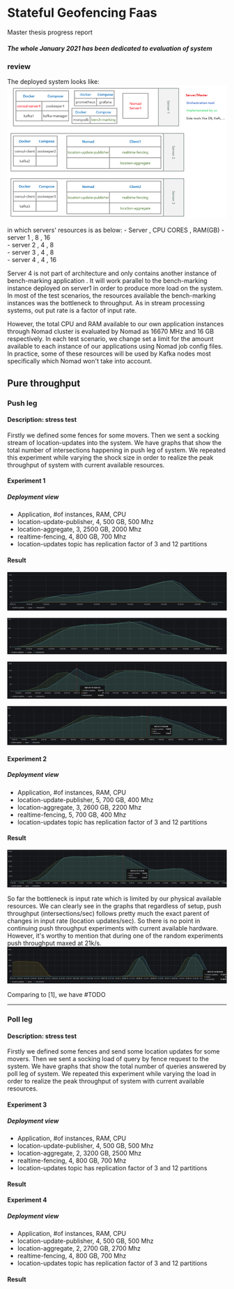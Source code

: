 # Stateful Geofencing Faas
Master thesis progress report
##### The whole January 2021 has been dedicated to evaluation of system

### review
The deployed system looks like:
![Resulted deployed system](/work-report/images/Infrsutracture.png)

in which servers' resources is as below:
    - Server   , CPU CORES , RAM(GB)
    - server 1 , 8         , 16  
    - server 2 , 4         , 8  
    - server 3 , 4         , 8  
    - server 4 , 4         , 16

Server 4 is not part of architecture and only contains another instance of bench-marking application
. It will work parallel to the bench-marking instance deployed on server1 in order to produce more load on the system.
In most of the test scenarios, the resources available the bench-marking instances
was the bottleneck to throughput. As in stream processing systems, out put rate is a factor of input rate.


However, the total CPU and RAM available to our own application instances through Nomad cluster
is evaluated by Nomad as 16670 MHz and 16 GB respectively. In each test scenario, we change set a 
limit for the amount available to each instance of our applications using Nomad job config files.
In practice, some of these resources will be used by Kafka nodes most specifically which Nomad won't take into account. 

## Pure throughput
### Push leg
#### Description: stress test
Firstly we defined some fences for some movers.
Then we sent a socking stream of location-updates into the system.
We have graphs that show the total number of intersections happening in push leg of system.
We repeated this experiment while varying the shock size in order to realize the peak throughput
of system with current available resources.

#### Experiment 1
##### Deployment view
* Application,               #of instances,   RAM,      CPU
* location-update-publisher,      4,         500 GB,   500 Mhz
* location-aggregate,             3,        2500 GB,  2000 Mhz
* realtime-fencing,               4,         800 GB,  700 Mhz
* location-updates topic has replication factor of 3 and 12 partitions
#### Result 


![benchmarking(15,6)](/work-report/images/evaluation/ex1-benchmarking(15,6).png)

![benchmarking(19,7)](/work-report/images/evaluation/ex1-benchmarking(19,7).png)

![benchmarking(22,9)](/work-report/images/evaluation/ex1-benchmarking(22,9).png)

![benchmarking(23,10)](/work-report/images/evaluation/ex1-benchmarking(23,10).png)

#### Experiment 2
##### Deployment view
* Application,               #of instances,   RAM,      CPU
* location-update-publisher,      5,         700 GB,   400 Mhz
* location-aggregate,             3,        2600 GB,  2200 Mhz
* realtime-fencing,               5,         700 GB,   400 Mhz
* location-updates topic has replication factor of 3 and 12 partitions
#### Result
![benchmarking(24,10)](/work-report/images/evaluation/ex2-benchmarking(24,10).png)

So far the bottleneck is input rate which is limited by our physical available resources.
We can clearly see in the graphs that regardless of setup, push throughput (intersections/sec) follows pretty
much the exact parent of changes in input rate (location updates/sec).
So there is no point in continuing push throughput experiments with current available hardware.
However, it's worthy to mention that during one of the random experiments push throughput maxed at 21k/s.
![tuned-input-rate](/work-report/images/evaluation/1st-springboot-2.4.2-both-tuned-input-rate-UseZGC.png)

Comparing to [1], we have #TODO

----
### Poll leg
#### Description: stress test
Firstly we defined some fences and send some location updates for some movers.
Then we sent a socking load of query by fence request to the system.
We have graphs that show the total number of queries answered by poll leg of system.
We repeated this experiment while varying the load in order to realize the peak throughput
of system with current available resources.

#### Experiment 3
##### Deployment view
* Application,               #of instances,   RAM,      CPU
* location-update-publisher,      4,         500 GB,   500 Mhz
* location-aggregate,             2,        3200 GB,  2500 Mhz
* realtime-fencing,               4,         800 GB,   700 Mhz
* location-updates topic has replication factor of 3 and 12 partitions
#### Result 


#### Experiment 4
##### Deployment view
* Application,               #of instances,   RAM,      CPU
* location-update-publisher,      4,         500 GB,   500 Mhz
* location-aggregate,             2,        2700 GB,  2700 Mhz
* realtime-fencing,               4,         800 GB,   700 Mhz
* location-updates topic has replication factor of 3 and 12 partitions
#### Result 













